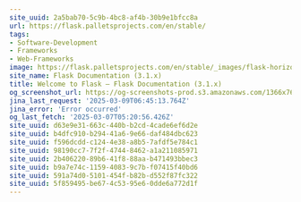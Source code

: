 ```yaml
---
site_uuid: 2a5bab70-5c9b-4bc8-af4b-30b9e1bfcc8a
url: https://flask.palletsprojects.com/en/stable/
tags:
- Software-Development
- Frameworks
- Web-Frameworks
image: https://flask.palletsprojects.com/en/stable/_images/flask-horizontal.png
site_name: Flask Documentation (3.1.x)
title: Welcome to Flask — Flask Documentation (3.1.x)
og_screenshot_url: https://og-screenshots-prod.s3.amazonaws.com/1366x768/80/false/26bd9ac779086797ad03efc5f444fbfd2c45fc3bb9fbe46958f19ad5ca76597f.jpeg
jina_last_request: '2025-03-09T06:45:13.764Z'
jina_error: 'Error occurred'
og_last_fetch: '2025-03-07T05:20:56.426Z'
site_uuid: d63e9e31-663c-440b-b2cd-4cade6ef6d2e
site_uuid: b4dfc910-b294-41a6-9e66-daf484dbc623
site_uuid: f596dcdd-c124-4e38-a8b5-7afdf5e784c1
site_uuid: 98190cc7-7f2f-4744-8462-a1a211085971
site_uuid: 2b406220-89b6-41f8-88aa-b471493bbec3
site_uuid: b9a7e74c-1159-4083-9c7b-f07415f40bd6
site_uuid: 591a74d0-5101-454f-b82b-d552f87fc322
site_uuid: 5f859495-be67-4c53-95e6-0dde6a772d1f
---
```


